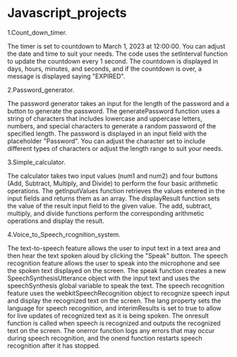 # Javascript_projects

1.Count_down_timer.

The timer is set to countdown to March 1, 2023 at 12:00:00. You can adjust the date and time to suit your needs. The code uses the setInterval function to update the countdown every 1 second. The countdown is displayed in days, hours, minutes, and seconds, and if the countdown is over, a message is displayed saying "EXPIRED".

2.Password_generator.

The password generator takes an input for the length of the password and a button to generate the password. The generatePassword function uses a string of characters that includes lowercase and uppercase letters, numbers, and special characters to generate a random password of the specified length. The password is displayed in an input field with the placeholder "Password". You can adjust the character set to include different types of characters or adjust the length range to suit your needs.

3.Simple_calculator.

The calculator takes two input values (num1 and num2) and four buttons (Add, Subtract, Multiply, and Divide) to perform the four basic arithmetic operations. The getInputValues function retrieves the values entered in the input fields and returns them as an array. The displayResult function sets the value of the result input field to the given value. The add, subtract, multiply, and divide functions perform the corresponding arithmetic operations and display the result.

4.Voice_to_Speech_rcognition_system.

The text-to-speech feature allows the user to input text in a text area and then hear the text spoken aloud by clicking the "Speak" button. The speech recognition feature allows the user to speak into the microphone and see the spoken text displayed on the screen. The speak function creates a new SpeechSynthesisUtterance object with the input text and uses the speechSynthesis global variable to speak the text. The speech recognition feature uses the webkitSpeechRecognition object to recognize speech input and display the recognized text on the screen. The lang property sets the language for speech recognition, and interimResults is set to true to allow for live updates of recognized text as it is being spoken. The onresult function is called when speech is recognized and outputs the recognized text on the screen. The onerror function logs any errors that may occur during speech recognition, and the onend function restarts speech recognition after it has stopped.
